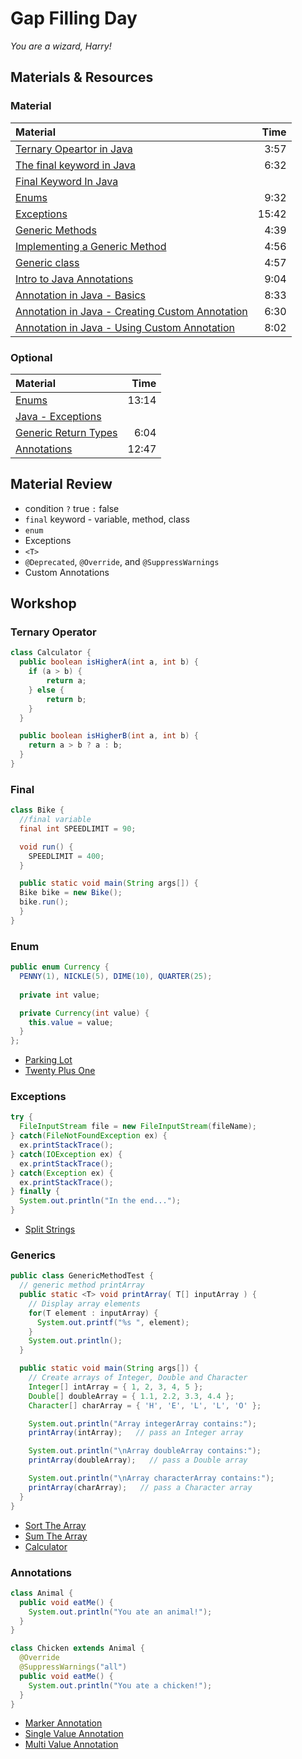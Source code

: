 # Gap Filling Day
*You are a wizard, Harry!*

## Materials & Resources

### Material
| Material | Time |
|:-------- |-----:|
|[Ternary Opeartor in Java](https://www.youtube.com/watch?v=qdudJfu2C04)| 3:57 |
|[The final keyword in Java](https://www.youtube.com/watch?v=aN8znC-ME-w) | 6:32 |
|[Final Keyword In Java](http://www.javatpoint.com/final-keyword) | |
|[Enums](https://www.youtube.com/watch?v=5VyDsO0mFDU)| 9:32 |
|[Exceptions](https://www.youtube.com/watch?v=EWj60p8esD0)| 15:42 |
|[Generic Methods](https://www.youtube.com/watch?v=J6B_qauxfuc)| 4:39 |
|[Implementing a Generic Method](https://www.youtube.com/watch?v=ZoJaD0Qoi0o)| 4:56 |
|[Generic class](https://www.youtube.com/watch?v=bwinfasQbGk)| 4:57 |
|[Intro to Java Annotations](https://www.youtube.com/watch?v=lA1n_HBrFwY)| 9:04 |
|[Annotation in Java - Basics](https://www.youtube.com/watch?v=JV0atjBcUv4)| 8:33 |
|[Annotation in Java - Creating Custom Annotation](https://www.youtube.com/watch?v=rWlHQnvrZcw)| 6:30 |
|[Annotation in Java - Using Custom Annotation](https://www.youtube.com/watch?v=o9vn4No_ii4)| 8:02 |

### Optional
| Material | Time |
|:-------- |-----:|
|[Enums](https://www.youtube.com/watch?v=ZtEyZuXgUoY)| 13:14 |
|[Java - Exceptions](https://www.tutorialspoint.com/java/java_exceptions.htm) | |
|[Generic Return Types](https://www.youtube.com/watch?v=QB5pQT45zvg)| 6:04 |
|[Annotations](https://www.youtube.com/watch?v=rEMybyFBAFM)| 12:47 |

## Material Review
 - condition `?` true `:` false
 - `final` keyword - variable, method, class
 - `enum`
 - Exceptions
 - `<T>`
 - `@Deprecated`, `@Override`, and `@SuppressWarnings`
 - Custom Annotations

## Workshop

### Ternary Operator
```java
class Calculator {  
  public boolean isHigherA(int a, int b) {  
    if (a > b) {
        return a;
    } else {
        return b;
    }
  }  

  public boolean isHigherB(int a, int b) {
    return a > b ? a : b;
  }
}  
```

### Final
```java
class Bike {  
  //final variable  
  final int SPEEDLIMIT = 90;

  void run() {  
    SPEEDLIMIT = 400;  
  }  

  public static void main(String args[]) {  
  Bike bike = new Bike();  
  bike.run();  
  }  
}  
```

### Enum
```java
public enum Currency { 
  PENNY(1), NICKLE(5), DIME(10), QUARTER(25); 
  
  private int value; 

  private Currency(int value) { 
    this.value = value; 
  } 
}; 
```
 - [Parking Lot](workshop/ParkingLot.md)
 - [Twenty Plus One](workshop/TwentyPlusOne.md)

### Exceptions
```java
try {
  FileInputStream file = new FileInputStream(fileName);
} catch(FileNotFoundException ex) {
  ex.printStackTrace();
} catch(IOException ex) {
  ex.printStackTrace();
} catch(Exception ex) {
  ex.printStackTrace();  
} finally {
  System.out.println("In the end...");
}
```
 - [Split Strings](workshop/SplitString.md)

### Generics
```java
public class GenericMethodTest {
  // generic method printArray
  public static <T> void printArray( T[] inputArray ) {
    // Display array elements
    for(T element : inputArray) {
      System.out.printf("%s ", element);
    }
    System.out.println();
  }

  public static void main(String args[]) {
    // Create arrays of Integer, Double and Character
    Integer[] intArray = { 1, 2, 3, 4, 5 };
    Double[] doubleArray = { 1.1, 2.2, 3.3, 4.4 };
    Character[] charArray = { 'H', 'E', 'L', 'L', 'O' };

    System.out.println("Array integerArray contains:");
    printArray(intArray);   // pass an Integer array

    System.out.println("\nArray doubleArray contains:");
    printArray(doubleArray);   // pass a Double array

    System.out.println("\nArray characterArray contains:");
    printArray(charArray);   // pass a Character array
  }
}
```
 - [Sort The Array](workshop/SortTheArray.md)
 - [Sum The Array](workshop/SumTheArray.md)
 - [Calculator](workshop/Calculator.md)

### Annotations
```java
class Animal {
  public void eatMe() {
    System.out.println("You ate an animal!");
  }
}

class Chicken extends Animal {  
  @Override
  @SuppressWarnings("all")
  public void eatMe() {
    System.out.println("You ate a chicken!");
  }
}
```
 - [Marker Annotation](workshop/MarkerAnnotation.md)
 - [Single Value Annotation](workshop/SingleValueAnnotation.md)
 - [Multi Value Annotation](workshop/MultiValueannotation.md)
